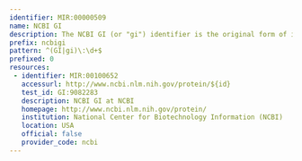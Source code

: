 ```yaml
---
identifier: MIR:00000509
name: NCBI GI
description: The NCBI GI (or "gi") identifier is the original form of identifier for sequence records processed by the NCBI. This 'GenInfo' identifier system was used to access GenBank and related databases, and was assigned to both protein and nucleotide sequences.
prefix: ncbigi
pattern: ^(GI|gi)\:\d+$
prefixed: 0
resources:
 - identifier: MIR:00100652
   accessurl: http://www.ncbi.nlm.nih.gov/protein/${id}
   test_id: GI:9082283
   description: NCBI GI at NCBI
   homepage: http://www.ncbi.nlm.nih.gov/protein/
   institution: National Center for Biotechnology Information (NCBI)
   location: USA
   official: false
   provider_code: ncbi
---
```

